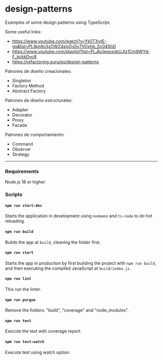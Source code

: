 # design-patterns

Examples of some design patterns using TypeScript. 

Some useful links:
* https://www.youtube.com/watch?v=Yk5TXytE-gs&list=PL9prAn3zOWZ4slyDs5y7VOxhb_Sc04ShD
* https://www.youtube.com/playlist?list=PLJkcleqxxobUJlz1Cm8WYd-F_kckkDvc8
* https://refactoring.guru/es/design-patterns

Patrones de diseño creacionales:  

* Singleton
* Factory Method
* Abstract Factory

Patrones de diseño estructurales:  

* Adapter
* Decorator
* Proxy
* Facade

Patrones de comportamiento:  

* Command
* Observer
* Strategy

---------------  


### Requirements

Node.js 18 or higher


### Scripts

#### `npm run start:dev`

Starts the application in development using `nodemon` and `ts-node` to do hot reloading.

#### `npm run build`

Builds the app at `build`, cleaning the folder first.

#### `npm run start`

Starts the app in production by first building the project with `npm run build`, and then executing the compiled JavaScript at `build/index.js`.

#### `npm run lint`

This run the linter.

#### `npm run purgue`

Remove the folders: "build", "coverage" and "node_modules".

#### `npm run test`

Execute the test with coverage report.

#### `npm run test:watch`

Execute test using watch option.
